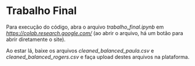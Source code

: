 # Trabalho Final 

Para execução do código, abra o arquivo *trabalho_final.ipynb* em *https://colab.research.google.com/* (ao abrir o arquivo, há um botão para abrir diretamente o site). 

Ao estar lá, baixe os arquivos *cleaned_balanced_paula.csv* e *cleaned_balanced_rogers.csv* e faça upload destes arquivos na plataforma.